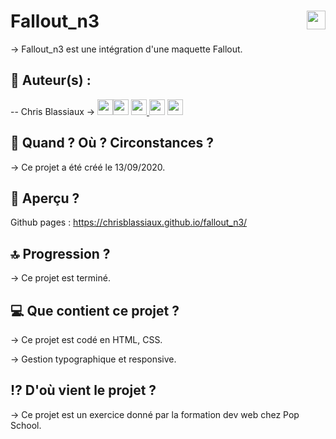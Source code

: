 # Fallout_n3 <img src="https://raw.githubusercontent.com/matiassingers/awesome-readme/master/icon.png" width="30px" style="float: right">


→ Fallout_n3 est une intégration d'une maquette Fallout.

## 👤  Auteur(s) : 

-- Chris Blassiaux → 
[<img src="http://pngimg.com/uploads/github/github_PNG40.png" width="25" >](https://github.com/ChrisBlassiaux )[<img src="https://user-images.githubusercontent.com/59894954/79057092-9281bc00-7c5d-11ea-9392-783b52f9dae4.png" width="25" >](https://chrisb.fr/)  [<img src="https://www.crossfitchelles.com/wp-content/uploads/2019/03/linkedin-icon-logo-png-transparent.png" width="25" >  ](https://www.linkedin.com/in/christopher-blassiaux-802891198/)  [<img src="https://upload.wikimedia.org/wikipedia/commons/4/45/New_Logo_Gmail.svg" width="25" >](chrisblassiaux@gmail.com)   [<img src="https://www.toomed.com/blog/wp-content/uploads/2018/09/new-instagram-logo-png-transparent.png" width="25" > ](https://www.instagram.com/chris.blassiaux/) 

## :calendar:  Quand ? Où ? Circonstances ?

→ Ce projet a été créé le 13/09/2020.

## :eyes:  Aperçu ?
Github pages :
https://chrisblassiaux.github.io/fallout_n3/

## :top:  Progression ?

→ Ce projet est terminé. 

## :computer:  Que contient ce projet ?

→ Ce projet est codé en HTML, CSS.

→ Gestion typographique et responsive.

## :interrobang:  D'où vient le projet ?

→ Ce projet est un exercice donné par la formation dev web chez Pop School.
